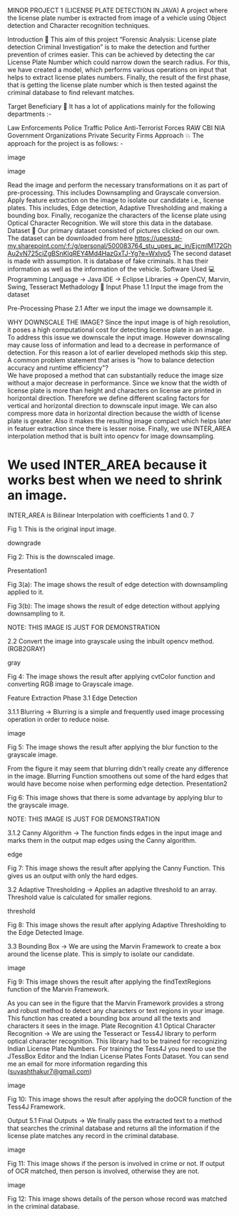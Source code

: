 MINOR PROJECT 1 (LICENSE PLATE DETECTION IN JAVA)
A project where the license plate number is extracted from image of a vehicle using Object detection and Character recognition techniques.

Introduction 🚀
This aim of this project “Forensic Analysis: License plate detection Criminal Investigation” is to make the detection and further prevention of crimes easier. This can be achieved by detecting the car License Plate Number which could narrow down the search radius. For this, we have created a model, which performs various operations on input that helps to extract license plates numbers. Finally, the result of the first phase, that is getting the license plate number which is then tested against the criminal database to find relevant matches.

Target Beneficiary 👮
It has a lot of applications mainly for the following departments :-

Law Enforcements
Police
Traffic Police
Anti-Terrorist Forces
RAW
CBI
NIA
Government Organizations
Private Security Firms
Approach 💥
The approach for the project is as follows: -

image

image

Read the image and perform the necessary transformations on it as part of pre-processing. This includes Downsampling and Grayscale conversion.
Apply feature extraction on the image to isolate our candidate i.e., license plates. This includes, Edge detection, Adaptive Thresholding and making a bounding box.
Finally, recoganize the characters of the license plate using Optical Character Recognition. We will store this data in the database.
Dataset 💾
Our primary dataset consisted of pictures clicked on our own. The dataset can be downloaded from here https://upesstd-my.sharepoint.com/:f:/g/personal/500083764_stu_upes_ac_in/EjcmlM172GhAu2vN725ciZgBSnKlqREY4Md4HazGxTJ-Yg?e=Wxlvp5
The second dataset is made with assumption. It is database of fake criminals. It has their information as well as the information of the vehicle.
Software Used 💻
Programming Language -> Java
IDE -> Eclipse
Libraries -> OpenCV, Marvin, Swing, Tesseract
Methadology 📜
Input Phase
1.1 Input the image from the dataset

Pre-Processing Phase
2.1 After we input the image we downsample it.

WHY DOWNSCALE THE IMAGE?
Since the input image is of high resolution, it poses a high computational cost for detecting license plate in an image. 
To address this issue we downscale the input image. 
However downscaling may cause loss of information and lead to a decrease in performance of detection. 
For this reason a lot of earlier developed methods skip this step. 
A common problem statement that arises is "how to balance detection accuracy and runtime efficiency"?  
We have proposed a method that can substantially reduce the image size without a major decrease in performance.
Since we know that the width of license plate is more than height and characters on license are printed in horizontal direction. 
Therefore we define different scaling factors for vertical and horizontal direction to downscale input image.
We can also compress more data in horizontal direction because the width of license plate is greater. 
Also it makes the resulting image compact which helps later in featuer extraction since there is lesser noise.
Finally, we use INTER_AREA interpolation method that is built into opencv for image downsampling.
# We used INTER_AREA because it works best when we need to shrink an image. 
INTER_AREA is Bilinear Interpolation with coefficients 1 and 0.
7

Fig 1: This is the original input image.




downgrade

Fig 2: This is the downscaled image.




Presentation1

Fig 3(a): The image shows the result of edge detection with downsampling applied to it.

Fig 3(b): The image shows the result of edge detection without applying downsampling to it.

NOTE: THIS IMAGE IS JUST FOR DEMONSTRATION




2.2 Convert the image into grayscale using the inbuilt opencv method. (RGB2GRAY)

gray

Fig 4: The image shows the result after applying cvtColor function and converting RGB image to Grayscale image.




Feature Extraction Phase
3.1 Edge Detection

3.1.1 Blurring -> Blurring is a simple and frequently used image processing operation in order to reduce noise.

image

Fig 5: The image shows the result after applying the blur function to the grayscale image.

From the figure it may seem that blurring didn't really create any difference in the image.
Blurring Function smoothens out some of the hard edges that would have become noise when performing edge detection.
Presentation2

Fig 6: This image shows that there is some advantage by applying blur to the grayscale image.

NOTE: THIS IMAGE IS JUST FOR DEMONSTRATION




3.1.2 Canny Algorithm -> The function finds edges in the input image and marks them in the output map edges using the Canny algorithm.

edge

Fig 7: This image shows the result after applying the Canny Function. This gives us an output with only the hard edges.




3.2 Adaptive Thresholding -> Applies an adaptive threshold to an array. Threshold value is calculated for smaller regions.

threshold

Fig 8: This image shows the result after applying Adaptive Thresholding to the Edge Detected Image.




3.3 Bounding Box -> We are using the Marvin Framework to create a box around the license plate. This is simply to isolate our candidate.

image

Fig 9: This image shows the result after applying the findTextRegions function of the Marvin Framework.

As you can see in the figure that the Marvin Framework provides a strong and robust method
to detect any characters or text regions in your image. This function has created a 
bounding box around all the texts and characters it sees in the image.
Plate Recognition
4.1 Optical Character Recognition -> We are using the Tesseract or Tess4J library to perform optical character recognition. This library had to be trained for recognizing Indian License Plate Numbers. For training the Tess4J you need to use the JTessBox Editor and the Indian License Plates Fonts Dataset. You can send me an email for more information regarding this (suyashthakur7@gmail.com)

image

Fig 10: This image shows the result after applying the doOCR function of the Tess4J Framework.

Output
5.1 Final Outputs -> We finally pass the extracted text to a method that searches the criminal database and returns all the information if the license plate matches any record in the criminal database.

image

Fig 11: This image shows if the person is involved in crime or not. If output of OCR matched, then person is involved, otherwise they are not.

image

Fig 12: This image shows details of the person whose record was matched in the criminal database.

